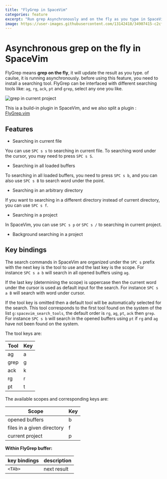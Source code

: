 ```yaml
---
title: "FlyGrep in SpaceVim"
categories: feature
excerpt: "Run grep Asynchronously and on the fly as you type in SpaceVim, quick searching whole project or opened files."
image: https://user-images.githubusercontent.com/13142418/34907415-c2cf7e88-f843-11e7-92d3-ef0f9b1b72ae.gif
---
```


# Asynchronous grep on the fly in SpaceVim

FlyGrep means **grep on the fly**, it will update the result as you type. of caulse, it is running
asynchronously. before using this feature, you need to install a searching tool. FlyGrep can be
interfaced with different searching tools like: `ag`, `rg`, `ack`, `pt` and `grep`, select any one
you like.

![grep in current project](https://user-images.githubusercontent.com/13142418/35276219-4aa9f9c0-0008-11e8-8d3c-7bf57f60a88e.gif)

This ia a build-in plugin in SpaceVim, and we also split a plugin : [FlyGrep.vim](https://github.com/wsdjeg/FlyGrep.vim)

## Features

- Searching in current file

You can use `SPC s s` to searching in current file. To searching word under the cursor, you may need to press `SPC s S`.

- Searching in all loaded buffers

To searching in all loaded buffers, you need to press `SPC s b`, and you can also use `SPC s B` to search word under the point.

- Searching in an arbitrary directory

If you want to searching in a different directory instead of current directory, you can use `SPC s f`.

- Searching in a project

In SpaceVim, you can use `SPC s p` or `SPC s /` to searching in current project.

- Background searching in a project

## Key bindings

The search commands in SpaceVim are organized under the `SPC s` prefix with the next key is the tool to use and the last key is the scope. For instance `SPC s a b` will search in all opened buffers using `ag`.

If the last key (determining the scope) is uppercase then the current word under the cursor is used as default input for the search. For instance `SPC s a B` will search with word under cursor.

If the tool key is omitted then a default tool will be automatically selected for the search. This tool corresponds to the first tool found on the system of the list `g:spacevim_search_tools`, the default order is `rg`, `ag`, `pt`, `ack` then `grep`. For instance `SPC s b` will search in the opened buffers using `pt` if `rg` and `ag` have not been found on the system.

The tool keys are:

| Tool | Key |
| ---- | --- |
| ag   | a   |
| grep | g   |
| ack  | k   |
| rg   | r   |
| pt   | t   |

The available scopes and corresponding keys are:

| Scope                      | Key |
| -------------------------- | --- |
| opened buffers             | b   |
| files in a given directory | f   |
| current project            | p   |

**Within FlyGrep buffer:**

| key bindings | description |
| ------------ | ----------- |
| `<TAb>`      | next result |
